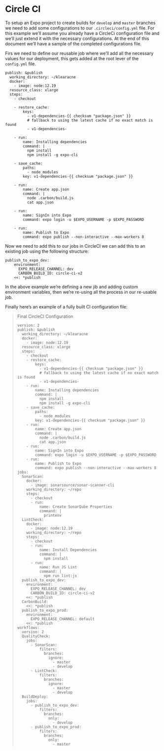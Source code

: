 # Circle CI

To setup an Expo project to create builds for `develop` and `master` branches we need to add some configurations to our `.circleci/config.yml` file. For this example we’ll assume you already have a CircleCi configuration file and we’ll just extend it with the necessary configurations. At the end of this document we’ll have a sample of the completed configurations file.

Firs we need to define our reusable job where we’ll add all the necessary values for our deployment, this gets added at the root lever of the `config.yml` file.



``` 
publish: &publish
  working_directory: ~/klearacne
  docker:
    - image: node:12.19
  resource_class: xlarge
  steps:
    - checkout

    - restore_cache:
        keys:
          - v1-dependencies-{{ checksum "package.json" }}
          # fallback to using the latest cache if no exact match is found
          - v1-dependencies-

    - run:
        name: Installing dependencies
        command: |
          npm install
          npm install -g expo-cli

    - save_cache:
        paths:
          - node_modules
        key: v1-dependencies-{{ checksum "package.json" }}

    - run:
        name: Create app.json
        command: |
          node .carbon/build.js
          cat app.json

    - run:
        name: SignIn into Expo
        command: expo login -u $EXPO_USERNAME -p $EXPO_PASSWORD

    - run:
        name: Publish to Expo
        command: expo publish --non-interactive --max-workers 8
```



Now we need to add this to our jobs in CircleCI we can add this to an existing job using the following structure:

``` 
publish_to_expo_dev:
    environment:
      EXPO_RELEASE_CHANNEL: dev
      CARBON_BUILD_ID: circle-ci-v2
    <<: *publish
```

In the above example we’re defining a new jib and adding custom environment variables, then we’re re-using all the process in our re-usable job.

Finally here’s an example of a fully built CI configuration file:

> Final CircleCI Configuration
>
> ``` 
> version: 2
> publish: &publish
>   working_directory: ~/klearacne
>   docker:
>     - image: node:12.19
>   resource_class: xlarge
>   steps:
>     - checkout
>     - restore_cache:
>         keys:
>           - v1-dependencies-{{ checksum "package.json" }}
>           # fallback to using the latest cache if no exact match is found
>           - v1-dependencies-
>     - run:
>         name: Installing dependencies
>         command: |
>           npm install
>           npm install -g expo-cli
>     - save_cache:
>         paths:
>           - node_modules
>         key: v1-dependencies-{{ checksum "package.json" }}
>     - run:
>         name: Create app.json
>         command: |
>           node .carbon/build.js
>           cat app.json
>     - run:
>         name: SignIn into Expo
>         command: expo login -u $EXPO_USERNAME -p $EXPO_PASSWORD
>     - run:
>         name: Publish to Expo
>         command: expo publish --non-interactive --max-workers 8
> jobs:
>   SonarScan:
>     docker:
>       - image: sonarsource/sonar-scanner-cli
>     working_directory: ~/repo
>     steps:
>       - checkout
>       - run:
>           name: Create SonarQube Properties
>           command: |
>             printenv
>   LintCheck:
>     docker:
>       - image: node:12.19
>     working_directory: ~/repo
>     steps:
>       - checkout
>       - run:
>           name: Install Dependencies
>           command: |
>             npm install
>       - run:
>           name: Run JS Lint
>           command: |
>             npm run lint:js
>   publish_to_expo_dev:
>     environment:
>       EXPO_RELEASE_CHANNEL: dev
>       CARBON_BUILD_ID: circle-ci-v2
>     <<: *publish
>   CarbonBuild:
>     <<: *publish
>   publish_to_expo_prod:
>     environment:
>       EXPO_RELEASE_CHANNEL: default
>     <<: *publish
> workflows:
>   version: 2
>   QualityCheck:
>     jobs:
>       - SonarScan:
>           filters:
>             branches:
>               ignore:
>                 - master
>                 - develop
>       - LintCheck:
>           filters:
>             branches:
>               ignore:
>                 - master
>                 - develop
>   BuildDeploy:
>     jobs:
>       - publish_to_expo_dev:
>           filters:
>             branches:
>               only:
>                 - develop
>       - publish_to_expo_prod:
>           filters:
>             branches:
>               only:
>                 - master
> ```
